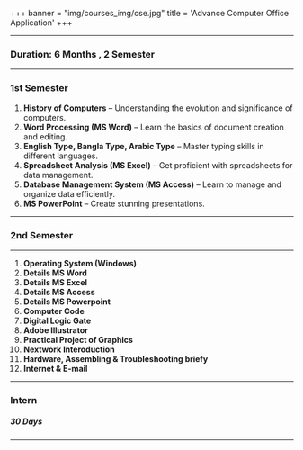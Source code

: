 +++
banner = "img/courses_img/cse.jpg"
title = 'Advance Computer Office Application'
+++

------

### **Duration**: 6 Months , 2 Semester

------

### 1st Semester

1. **History of Computers** – Understanding the evolution and significance of computers.
2. **Word Processing (MS Word)** – Learn the basics of document creation and editing.
3. **English Type, Bangla Type, Arabic Type** – Master typing skills in different languages.
4. **Spreadsheet Analysis (MS Excel)** – Get proficient with spreadsheets for data management.
5. **Database Management System (MS Access)** – Learn to manage and organize data efficiently.
6. **MS PowerPoint** – Create stunning presentations.

------

### 2nd Semester

------

1. **Operating System (Windows)**
2. **Details MS Word**
3. **Details MS Excel**
4. **Details MS Access**
5. **Details MS Powerpoint**
6. **Computer Code**
7. **Digital Logic Gate**
8. **Adobe Illustrator**
9. **Practical Project of Graphics**
10. **Nextwork Interoduction**
11. **Hardware, Assembling & Troubleshooting briefy**
12. **Internet & E-mail**

-----

### Intern

##### 30 Days

------